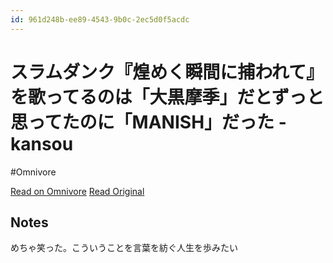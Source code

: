 ```yaml
---
id: 961d248b-ee89-4543-9b0c-2ec5d0f5acdc
---
```


# スラムダンク『煌めく瞬間に捕われて』を歌ってるのは「大黒摩季」だとずっと思ってたのに「MANISH」だった - kansou
#Omnivore

[Read on Omnivore](https://omnivore.app/me/manish-kansou-18f43b17bcb)
[Read Original](https://www.kansou-blog.jp/entry/2021/03/26/175109)

## Notes

めちゃ笑った。こういうことを言葉を紡ぐ人生を歩みたい

